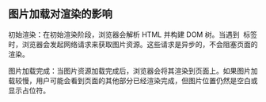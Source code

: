 
## 图片加载对渲染的影响

初始渲染：在初始渲染阶段，浏览器会解析 HTML 并构建 DOM 树。当遇到 <img> 标签时，浏览器会发起网络请求来获取图片资源。这些请求是异步的，不会阻塞页面的渲染。

图片加载完成：当图片资源加载完成后，浏览器会将其渲染到页面上。如果图片加载较慢，用户可能会看到页面的其他部分已经渲染完成，但图片位置仍然是空白或显示占位符。